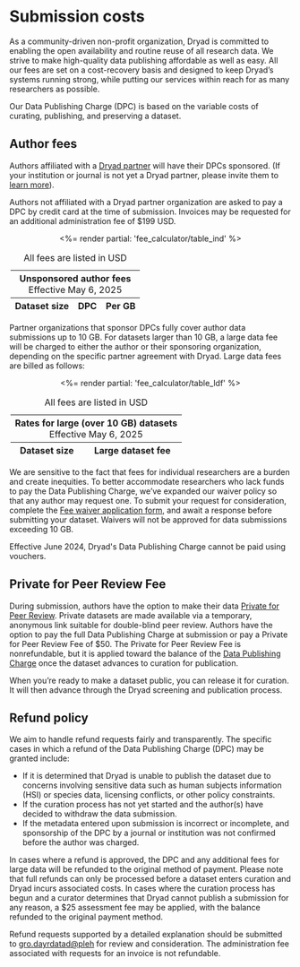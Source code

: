 # Submission costs

As a community-driven non-profit organization, Dryad is committed to enabling the open availability and routine reuse of all research data. We strive to make high-quality data publishing affordable as well as easy. All our fees are set on a cost-recovery basis and designed to keep Dryad’s systems running strong, while putting our services within reach for as many researchers as possible. 

Our Data Publishing Charge (DPC) is based on the variable costs of curating, publishing, and preserving a dataset.


## Author fees

Authors affiliated with a [Dryad partner](/about#our-partners) will have their DPCs sponsored. (If your institution or journal is not yet a Dryad partner, please invite them to [learn more](/join_us)). 

Authors not affiliated with a Dryad partner organization are asked to pay a DPC by credit card at the time of submission. Invoices may be requested for an additional administration fee of $199 USD.

<div style="text-align: center;">
<div class="table-wrapper" role="region" tabindex="0" style="width: 500px; max-width: 100%; margin: 0 auto">
  <table style="width: 100%;" id="cost">
    <caption>
      All fees are listed in USD
    </caption>
    <thead>
      <tr class="callout"><th colspan="3" style="text-align: center;">Unsponsored author fees<p style="font-weight: normal; margin: 0 auto">Effective May 6, 2025</p></th></tr>
      <tr>
        <th>Dataset size</th>
        <th>DPC</th>
        <th>Per GB</th>
      </tr>
    </thead>
    <tbody>
      <%= render partial: 'fee_calculator/table_ind' %>
    </tbody>
  </table>
</div>
</div>

Partner organizations that sponsor DPCs fully cover author data submissions up to 10 GB. For datasets larger than 10 GB, a large data fee will be charged to either the author or their sponsoring organization, depending on the specific partner agreement with Dryad. Large data fees are billed as follows:

<div style="text-align: center;">
<div class="table-wrapper" role="region" tabindex="0" style="width: 500px; max-width: 100%; margin: 0 auto">
  <table style="width: 100%;">
    <caption>
      All fees are listed in USD
    </caption>
    <thead>
      <tr class="callout"><th colspan="2" style="text-align: center;">Rates for large (over 10 GB) datasets<p style="font-weight: normal; margin: 0 auto">Effective May 6, 2025</p></th></tr>
      <tr>
        <th>Dataset size</th>
        <th>Large dataset fee</th>
      </tr>
    </thead>
    <tbody>
      <%= render partial: 'fee_calculator/table_ldf' %>
    </tbody>
  </table>
</div>
</div>

We are sensitive to the fact that fees for individual researchers are a burden and create inequities. To better accommodate researchers who lack funds to pay the Data Publishing Charge, we’ve expanded our waiver policy so that any author may request one. To submit your request for consideration, complete the [Fee waiver application form](https://docs.google.com/forms/d/e/1FAIpQLSekWZ4Dap7TYh0nap8JmPJ1dBTGeoBl1xnLS4xGH-REfrYCTQ/viewform), and await a response before submitting your dataset. Waivers will not be approved for data submissions exceeding 10 GB.

Effective June 2024, Dryad's Data Publishing Charge cannot be paid using vouchers.


## Private for Peer Review Fee

During submission, authors have the option to make their data [Private for Peer Review](submission_process#private-for-peer-review). Private datasets are made available via a temporary, anonymous link suitable for double-blind peer review. Authors have the option to pay the full Data Publishing Charge at submission or pay a Private for Peer Review Fee of $50. The Private for Peer Review Fee is nonrefundable, but it is applied toward the balance of the [Data Publishing Charge](#author-fees) once the dataset advances to curation for publication.

When you’re ready to make a dataset public, you can release it for curation. It will then advance through the Dryad screening and publication process.


## Refund policy

We aim to handle refund requests fairly and transparently. The specific cases in which a refund of the Data Publishing Charge (DPC) may be granted include:

* If it is determined that Dryad is unable to publish the dataset due to concerns involving sensitive data such as human subjects information (HSI) or species data, licensing conflicts, or other policy constraints. 
* If the curation process has not yet started and the author(s) have decided to withdraw the data submission. 
* If the metadata entered upon submission is incorrect or incomplete, and sponsorship of the DPC by a journal or institution was not confirmed before the author was charged.

In cases where a refund is approved, the DPC and any additional fees for large data will be refunded to the original method of payment. Please note that full refunds can only be processed before a dataset enters curation and Dryad incurs associated costs. In cases where the curation process has begun and a curator determines that Dryad cannot publish a submission for any reason, a $25 assessment fee may be applied, with the balance refunded to the original payment method. 

Refund requests supported by a detailed explanation should be submitted to <a class="emailr" href="mailto:dev@null?subject=Refund request" aria-label="Email Dryad help desk">gro.dayrdatad@pleh</a> for review and consideration. The administration fee associated with requests for an invoice is not refundable.
